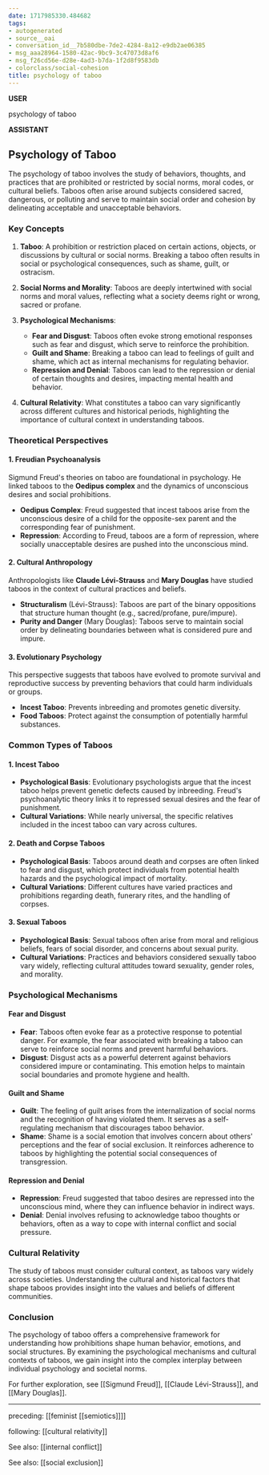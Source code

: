 ```yaml
---
date: 1717985330.484682
tags:
- autogenerated
- source__oai
- conversation_id__7b580dbe-7de2-4284-8a12-e9db2ae06385
- msg_aaa28964-1580-42ac-9bc9-3c47073d8af6
- msg_f26cd56e-d28e-4ad3-b7da-1f2d8f9583db
- colorclass/social-cohesion
title: psychology of taboo
---
```


**USER**

psychology of taboo


**ASSISTANT**

## Psychology of Taboo

The psychology of taboo involves the study of behaviors, thoughts, and practices that are prohibited or restricted by social norms, moral codes, or cultural beliefs. Taboos often arise around subjects considered sacred, dangerous, or polluting and serve to maintain social order and cohesion by delineating acceptable and unacceptable behaviors.

### Key Concepts

1. **Taboo**: A prohibition or restriction placed on certain actions, objects, or discussions by cultural or social norms. Breaking a taboo often results in social or psychological consequences, such as shame, guilt, or ostracism.
   
2. **Social Norms and Morality**: Taboos are deeply intertwined with social norms and moral values, reflecting what a society deems right or wrong, sacred or profane.

3. **Psychological Mechanisms**:
   - **Fear and Disgust**: Taboos often evoke strong emotional responses such as fear and disgust, which serve to reinforce the prohibition.
   - **Guilt and Shame**: Breaking a taboo can lead to feelings of guilt and shame, which act as internal mechanisms for regulating behavior.
   - **Repression and Denial**: Taboos can lead to the repression or denial of certain thoughts and desires, impacting mental health and behavior.

4. **Cultural Relativity**: What constitutes a taboo can vary significantly across different cultures and historical periods, highlighting the importance of cultural context in understanding taboos.

### Theoretical Perspectives

#### 1. **Freudian Psychoanalysis**

Sigmund Freud's theories on taboo are foundational in psychology. He linked taboos to the **Oedipus complex** and the dynamics of unconscious desires and social prohibitions.

- **Oedipus Complex**: Freud suggested that incest taboos arise from the unconscious desire of a child for the opposite-sex parent and the corresponding fear of punishment.
- **Repression**: According to Freud, taboos are a form of repression, where socially unacceptable desires are pushed into the unconscious mind.

#### 2. **Cultural Anthropology**

Anthropologists like **Claude Lévi-Strauss** and **Mary Douglas** have studied taboos in the context of cultural practices and beliefs.

- **Structuralism** (Lévi-Strauss): Taboos are part of the binary oppositions that structure human thought (e.g., sacred/profane, pure/impure).
- **Purity and Danger** (Mary Douglas): Taboos serve to maintain social order by delineating boundaries between what is considered pure and impure.

#### 3. **Evolutionary Psychology**

This perspective suggests that taboos have evolved to promote survival and reproductive success by preventing behaviors that could harm individuals or groups.

- **Incest Taboo**: Prevents inbreeding and promotes genetic diversity.
- **Food Taboos**: Protect against the consumption of potentially harmful substances.

### Common Types of Taboos

#### 1. **Incest Taboo**

- **Psychological Basis**: Evolutionary psychologists argue that the incest taboo helps prevent genetic defects caused by inbreeding. Freud's psychoanalytic theory links it to repressed sexual desires and the fear of punishment.
- **Cultural Variations**: While nearly universal, the specific relatives included in the incest taboo can vary across cultures.

#### 2. **Death and Corpse Taboos**

- **Psychological Basis**: Taboos around death and corpses are often linked to fear and disgust, which protect individuals from potential health hazards and the psychological impact of mortality.
- **Cultural Variations**: Different cultures have varied practices and prohibitions regarding death, funerary rites, and the handling of corpses.

#### 3. **Sexual Taboos**

- **Psychological Basis**: Sexual taboos often arise from moral and religious beliefs, fears of social disorder, and concerns about sexual purity.
- **Cultural Variations**: Practices and behaviors considered sexually taboo vary widely, reflecting cultural attitudes toward sexuality, gender roles, and morality.

### Psychological Mechanisms

#### Fear and Disgust

- **Fear**: Taboos often evoke fear as a protective response to potential danger. For example, the fear associated with breaking a taboo can serve to reinforce social norms and prevent harmful behaviors.
- **Disgust**: Disgust acts as a powerful deterrent against behaviors considered impure or contaminating. This emotion helps to maintain social boundaries and promote hygiene and health.

#### Guilt and Shame

- **Guilt**: The feeling of guilt arises from the internalization of social norms and the recognition of having violated them. It serves as a self-regulating mechanism that discourages taboo behavior.
- **Shame**: Shame is a social emotion that involves concern about others' perceptions and the fear of social exclusion. It reinforces adherence to taboos by highlighting the potential social consequences of transgression.

#### Repression and Denial

- **Repression**: Freud suggested that taboo desires are repressed into the unconscious mind, where they can influence behavior in indirect ways.
- **Denial**: Denial involves refusing to acknowledge taboo thoughts or behaviors, often as a way to cope with internal conflict and social pressure.

### Cultural Relativity

The study of taboos must consider cultural context, as taboos vary widely across societies. Understanding the cultural and historical factors that shape taboos provides insight into the values and beliefs of different communities.

### Conclusion

The psychology of taboo offers a comprehensive framework for understanding how prohibitions shape human behavior, emotions, and social structures. By examining the psychological mechanisms and cultural contexts of taboos, we gain insight into the complex interplay between individual psychology and societal norms.

For further exploration, see [[Sigmund Freud]], [[Claude Lévi-Strauss]], and [[Mary Douglas]].


---

preceding: [[feminist [[semiotics]]]]  


following: [[cultural relativity]]

See also: [[internal conflict]]


See also: [[social exclusion]]
